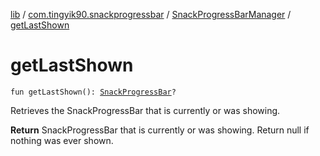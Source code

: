 [lib](../../index.md) / [com.tingyik90.snackprogressbar](../index.md) / [SnackProgressBarManager](index.md) / [getLastShown](.)

# getLastShown

`fun getLastShown(): `[`SnackProgressBar`](../-snack-progress-bar/index.md)`?`

Retrieves the SnackProgressBar that is currently or was showing.

**Return**
SnackProgressBar that is currently or was showing. Return null if nothing was ever shown.


